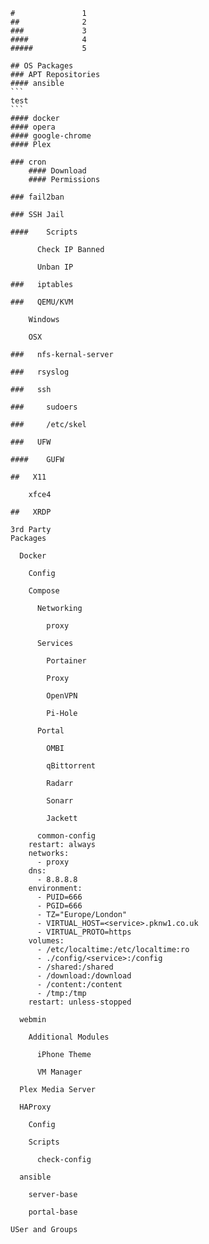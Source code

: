 	#				1
	##				2
	###				3
	####			4
	#####			5

	## OS Packages
	### APT Repositories
	#### ansible
	```
	test
	```
	#### docker
	#### opera
	#### google-chrome
	#### Plex

	### cron
		#### Download 
		#### Permissions

	### fail2ban

	### SSH Jail

	####    Scripts

		  Check IP Banned

		  Unban IP

	###   iptables

	###   QEMU/KVM

		Windows

		OSX

	###   nfs-kernal-server

	###   rsyslog

	###   ssh

	###     sudoers

	###     /etc/skel

	###   UFW

	####    GUFW

	##   X11

		xfce4

	##   XRDP

	3rd Party 
	Packages

	  Docker

		Config

		Compose

		  Networking

			proxy

		  Services

			Portainer

			Proxy

			OpenVPN

			Pi-Hole

		  Portal

			OMBI

			qBittorrent

			Radarr

			Sonarr

			Jackett

		  common-config
		restart: always
		networks:
		  - proxy
		dns:
		  - 8.8.8.8
		environment:
		  - PUID=666
		  - PGID=666
		  - TZ="Europe/London"
		  - VIRTUAL_HOST=<service>.pknw1.co.uk
		  - VIRTUAL_PROTO=https
		volumes:
		  - /etc/localtime:/etc/localtime:ro
		  - ./config/<service>:/config
		  - /shared:/shared
		  - /download:/download
		  - /content:/content
		  - /tmp:/tmp
		restart: unless-stopped

	  webmin

		Additional Modules

		  iPhone Theme

		  VM Manager

	  Plex Media Server

	  HAProxy

		Config

		Scripts

		  check-config

	  ansible

		server-base

		portal-base

	USer and Groups
